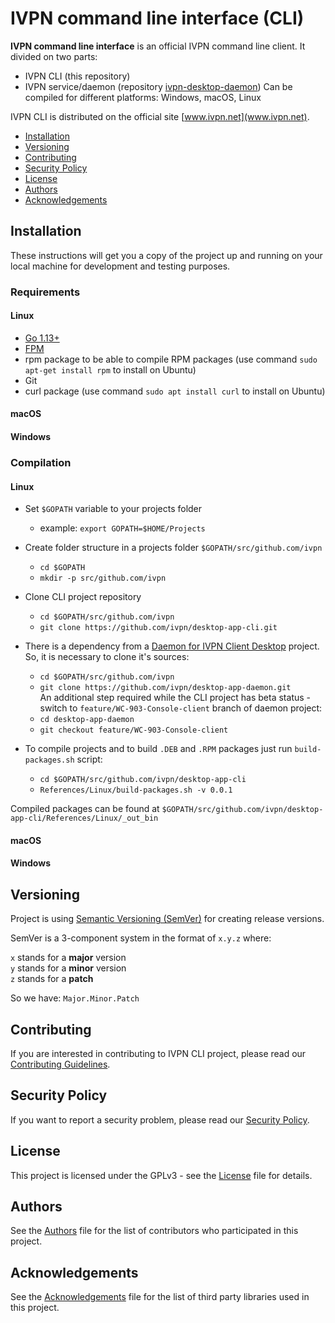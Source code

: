 # IVPN command line interface (CLI)

**IVPN command line interface** is an official IVPN command line client.
It divided on two parts:
  - IVPN CLI (this repository)
  - IVPN service/daemon (repository [ivpn-desktop-daemon](https://github.com/ivpn/desktop-app-daemon))
Can be compiled for different platforms: Windows, macOS, Linux

IVPN CLI is distributed on the official site [www.ivpn.net](www.ivpn.net).  

* [Installation](#installation)
* [Versioning](#versioning)
* [Contributing](#contributing)
* [Security Policy](#security)
* [License](#license)
* [Authors](#Authors)
* [Acknowledgements](#acknowledgements)

<a name="installation"></a>
## Installation

These instructions will get you a copy of the project up and running on your local machine for development and testing purposes.

### Requirements

#### Linux

  - [Go 1.13+](https://golang.org/)
  - [FPM](https://fpm.readthedocs.io/en/latest/installing.html)
  - rpm package to be able to compile RPM packages (use command `sudo apt-get install rpm` to install on Ubuntu)
  - Git
  - curl package (use command `sudo apt install curl` to install on Ubuntu)

#### macOS

#### Windows

### Compilation

#### Linux

  * Set `$GOPATH` variable to your projects folder  
      -  example: `export GOPATH=$HOME/Projects`  

  * Create folder structure in a projects folder `$GOPATH/src/github.com/ivpn`  
      -  `cd $GOPATH`  
      -  `mkdir -p src/github.com/ivpn`  

  * Clone CLI project repository  
      -  `cd $GOPATH/src/github.com/ivpn`  
      -  `git clone https://github.com/ivpn/desktop-app-cli.git`  
    
  *  There is a dependency from a [Daemon for IVPN Client Desktop](https://github.com/ivpn/desktop-app-daemon) project. So, it is necessary to clone it's sources:  
      -  `cd $GOPATH/src/github.com/ivpn`  
      -  `git clone https://github.com/ivpn/desktop-app-daemon.git`  
    An additional step required while the CLI project has beta status - switch to `feature/WC-903-Console-client` branch of daemon project:  
      -  `cd desktop-app-daemon`  
      -  `git checkout feature/WC-903-Console-client`  
    
  * To compile projects and to build `.DEB` and `.RPM` packages just run `build-packages.sh` script:  
      -  `cd $GOPATH/src/github.com/ivpn/desktop-app-cli`  
      -  `References/Linux/build-packages.sh -v 0.0.1`  
    
Compiled packages can be found at `$GOPATH/src/github.com/ivpn/desktop-app-cli/References/Linux/_out_bin`  

#### macOS

#### Windows

<a name="versioning"></a>
## Versioning

Project is using [Semantic Versioning (SemVer)](https://semver.org) for creating release versions.

SemVer is a 3-component system in the format of `x.y.z` where:

`x` stands for a **major** version  
`y` stands for a **minor** version  
`z` stands for a **patch**

So we have: `Major.Minor.Patch`

<a name="contributing"></a>
## Contributing

If you are interested in contributing to IVPN CLI project, please read our [Contributing Guidelines](/.github/CONTRIBUTING.md).

<a name="security"></a>
## Security Policy

If you want to report a security problem, please read our [Security Policy](/.github/SECURITY.md).

<a name="license"></a>
## License

This project is licensed under the GPLv3 - see the [License](/LICENSE.md) file for details.

<a name="Authors"></a>
## Authors

See the [Authors](/AUTHORS) file for the list of contributors who participated in this project.

<a name="acknowledgements"></a>
## Acknowledgements

See the [Acknowledgements](/ACKNOWLEDGEMENTS.md) file for the list of third party libraries used in this project.
